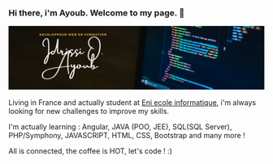 ### Hi there, i'm Ayoub. Welcome to my page. 👋

<img src="https://github.com/idrissioayoub/idrissioayoub/blob/main/Linkedin%20032021.png" alt="banner">

Living in France and actually student at <a href="https://www.eni-ecole.fr/">Eni ecole informatique</a>, i'm always looking for new challenges to improve my skills.

I'm actually learning : Angular, JAVA  (POO, JEE), SQL(SQL Server), PHP/Symphony, JAVASCRIPT, HTML, CSS, Bootstrap and many more !

All is connected, the coffee is HOT, let's code ! :)



